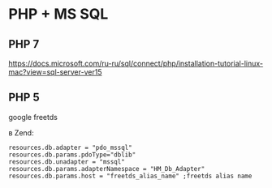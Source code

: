 # PHP + MS SQL

## PHP 7

https://docs.microsoft.com/ru-ru/sql/connect/php/installation-tutorial-linux-mac?view=sql-server-ver15



## PHP 5


google freetds

в Zend:

```
resources.db.adapter = "pdo_mssql"
resources.db.params.pdoType="dblib"
resources.db.unadapter = "mssql"
resources.db.params.adapterNamespace = "HM_Db_Adapter"
resources.db.params.host = "freetds_alias_name" ;freetds alias name
````
